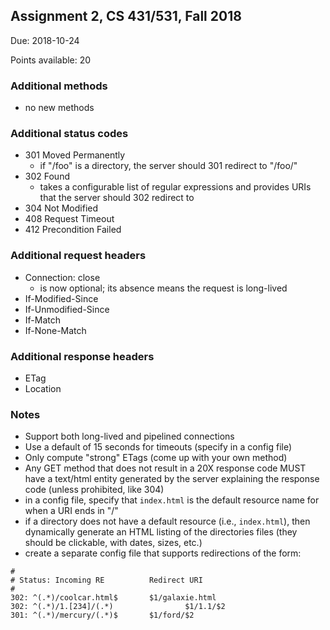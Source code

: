 ## Assignment 2, CS 431/531, Fall 2018

Due: 2018-10-24

Points available: 20

### Additional methods 

* no new methods

### Additional status codes 

* 301 Moved Permanently
   * if "/foo" is a directory, the server should 301 redirect to "/foo/"
* 302 Found
   * takes a configurable list of regular expressions and provides URIs that the server should 302 redirect to 
* 304 Not Modified
* 408 Request Timeout
* 412 Precondition Failed


### Additional request headers 

* Connection: close
   * is now optional; its absence means the request is long-lived
* If-Modified-Since
* If-Unmodified-Since
* If-Match
* If-None-Match


### Additional response headers

* ETag
* Location

### Notes

* Support both long-lived and pipelined connections
* Use a default of 15 seconds for timeouts (specify in a config file)
* Only compute "strong" ETags (come up with your own method)
* Any GET method that does not result in a 20X response code MUST have a text/html entity generated by the server explaining the response code (unless prohibited, like 304)
* in a config file, specify that `index.html` is the default resource name for when a URI ends in "/"
* if a directory does not have a default resource (i.e., `index.html`), then dynamically generate an HTML listing of the directories files (they should be clickable, with dates, sizes, etc.)
* create a separate config file that supports redirections of the form:


`#`  
`# Status: Incoming RE          Redirect URI`   
`#`   
`302: ^(.*)/coolcar.html$       $1/galaxie.html`   
`302: ^(.*)/1.[234]/(.*)                $1/1.1/$2`   
`301: ^(.*)/mercury/(.*)$       $1/ford/$2`   




